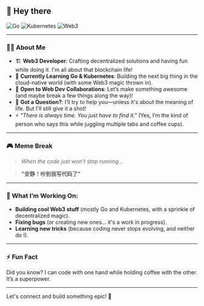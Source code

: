 ## 👋 Hey there

![Go](https://img.shields.io/badge/Go-1.21-blue?logo=go)
![Kubernetes](https://img.shields.io/badge/K8s-learning-blue?logo=kubernetes)
![Web3](https://img.shields.io/badge/Web3-explorer-blue?logo=ethereum)

---

### 🧑‍💻 About Me

- 🏗️ **Web3 Developer**: Crafting decentralized solutions and having fun while doing it. I'm all about that blockchain life!
- 🌱 **Currently Learning Go & Kubernetes**: Building the next big thing in the cloud-native world (with some Web3 magic thrown in).
- 🤝 **Open to Web Dev Collaborations**: Let’s make something awesome (and maybe break a few things along the way)!
- 💬 **Got a Question?**: I’ll try to help you—unless it's about the meaning of life. But I'll still give it a shot!
- ⚡ *"There is always time. You just have to find it."* (Yes, I’m the kind of person who says this while juggling multiple tabs and coffee cups).

---

### 🎮 Meme Break

> _When the code just won’t stop running..._

> **"安静！吵到我写代码了"**

---

### 🔧 What I’m Working On:

- **Building cool Web3 stuff** (mostly Go and Kubernetes, with a sprinkle of decentralized magic).
- **Fixing bugs** (or creating new ones... it's a work in progress).
- **Learning new tricks** (because coding never stops evolving, and neither do I).

---

### ⚡ Fun Fact

Did you know? I can code with one hand while holding coffee with the other. It’s a superpower.

---

Let's connect and build something epic! 🚀
